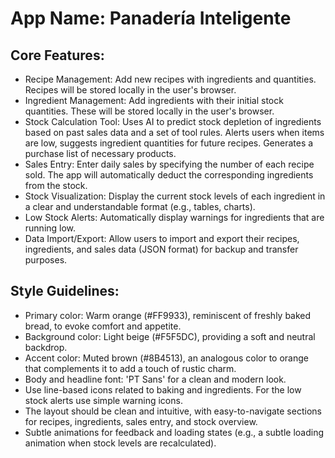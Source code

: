 # **App Name**: Panadería Inteligente

## Core Features:

- Recipe Management: Add new recipes with ingredients and quantities. Recipes will be stored locally in the user's browser.
- Ingredient Management: Add ingredients with their initial stock quantities. These will be stored locally in the user's browser.
- Stock Calculation Tool: Uses AI to predict stock depletion of ingredients based on past sales data and a set of tool rules. Alerts users when items are low, suggests ingredient quantities for future recipes. Generates a purchase list of necessary products.
- Sales Entry: Enter daily sales by specifying the number of each recipe sold. The app will automatically deduct the corresponding ingredients from the stock.
- Stock Visualization: Display the current stock levels of each ingredient in a clear and understandable format (e.g., tables, charts).
- Low Stock Alerts: Automatically display warnings for ingredients that are running low.
- Data Import/Export: Allow users to import and export their recipes, ingredients, and sales data (JSON format) for backup and transfer purposes.

## Style Guidelines:

- Primary color: Warm orange (#FF9933), reminiscent of freshly baked bread, to evoke comfort and appetite.
- Background color: Light beige (#F5F5DC), providing a soft and neutral backdrop.
- Accent color: Muted brown (#8B4513), an analogous color to orange that complements it to add a touch of rustic charm.
- Body and headline font: 'PT Sans' for a clean and modern look.
- Use line-based icons related to baking and ingredients. For the low stock alerts use simple warning icons.
- The layout should be clean and intuitive, with easy-to-navigate sections for recipes, ingredients, sales entry, and stock overview.
- Subtle animations for feedback and loading states (e.g., a subtle loading animation when stock levels are recalculated).